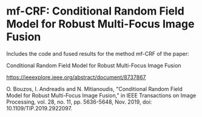 # mf-CRF: Conditional Random Field Model for Robust Multi-Focus Image Fusion
Includes the code and fused results for the method mf-CRF of the paper:

Conditional Random Field Model for Robust Multi-Focus Image Fusion

https://ieeexplore.ieee.org/abstract/document/8737867

O. Bouzos, I. Andreadis and N. Mitianoudis, "Conditional Random Field Model for Robust Multi-Focus Image Fusion," in IEEE Transactions on Image Processing, vol. 28, no. 11, pp. 5636-5648, Nov. 2019, doi: 10.1109/TIP.2019.2922097.
